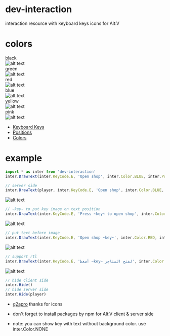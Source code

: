 # dev-interaction
interaction resource with keyboard keys icons for Alt:V

# colors
black<br>
![alt text](https://github.com/omar-othmann/dev-interaction/blob/main/images/black.png)
<br>green<br>
![alt text](https://github.com/omar-othmann/dev-interaction/blob/main/images/green.png)
<br>red<br>
![alt text](https://github.com/omar-othmann/dev-interaction/blob/main/images/red.png)
<br>blue<br>
![alt text](https://github.com/omar-othmann/dev-interaction/blob/main/images/blue.png)
<br>yellow<br>
![alt text](https://github.com/omar-othmann/dev-interaction/blob/main/images/yellow.png)
<br>pink<br>
![alt text](https://github.com/omar-othmann/dev-interaction/blob/main/images/pink.png)

* [Keyboard Keys](https://github.com/omar-othmann/dev-interaction/blob/797453eef4811cd778ba7b9a352f2430014fd0fb/dev-interaction/client/main.js#L5)
* [Positions](https://github.com/omar-othmann/dev-interaction/blob/797453eef4811cd778ba7b9a352f2430014fd0fb/dev-interaction/client/main.js#L116)
* [Colors](https://github.com/omar-othmann/dev-interaction/blob/797453eef4811cd778ba7b9a352f2430014fd0fb/dev-interaction/client/main.js#L128)

# example
```js
import * as inter from 'dev-interaction'
inter.DrawText(inter.KeyCode.E, 'Open shop', inter.Color.BLUE, inter.Position.TOP_LEFT)

// server side
inter.DrawText(player, inter.KeyCode.E, 'Open shop', inter.Color.BLUE, inter.Position.TOP_LEFT)
```
![alt text](https://github.com/omar-othmann/dev-interaction/blob/main/images/blue.png)

```js
// ~key~ to put key image on text position
inter.DrawText(inter.KeyCode.E, 'Press ~key~ to open shop', inter.Color.BLACK, inter.Position.TOP_LEFT)
```
![alt text](https://github.com/omar-othmann/dev-interaction/blob/main/images/press_multi.png)

```js
// put text before image
inter.DrawText(inter.KeyCode.E, 'Open shop ~key~', inter.Color.RED, inter.Position.TOP_LEFT)
```
![alt text](https://github.com/omar-othmann/dev-interaction/blob/main/images/text_before.png)

```js
// support rtl
inter.DrawText(inter.KeyCode.E, 'أضغط ~key~ لفتح المتاجر', inter.Color.BLACK, inter.Position.TOP_LEFT, true)
```
![alt text](https://github.com/omar-othmann/dev-interaction/blob/main/images/rtl.png)

```js
// hide client side
inter.Hide()
// hide server side
inter.Hide(player)
```

* [q2apro](https://github.com/q2apro/keyboard-keys-speedflips) thanks for icons

* don't forget to install packages by npm for Alt:V client & server side
* note: you can show key with text without background color. use inter.Color.NONE
